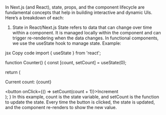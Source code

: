 In Next.js (and React), state, props, and the component lifecycle are fundamental concepts that help in building interactive and dynamic UIs. Here’s a breakdown of each:

1. State in React/Next.js
State refers to data that can change over time within a component.
It is managed locally within the component and can trigger re-rendering when the data changes.
In functional components, we use the useState hook to manage state.
Example:

jsx
Copy code
import { useState } from 'react';

function Counter() {
  const [count, setCount] = useState(0);

  return (
    <div>
      <p>Current count: {count}</p>
      <button onClick={() => setCount(count + 1)}>Increment</button>
    </div>
  );
}
In this example, count is the state variable, and setCount is the function to update the state. Every time the button is clicked, the state is updated, and the component re-renders to show the new value.
